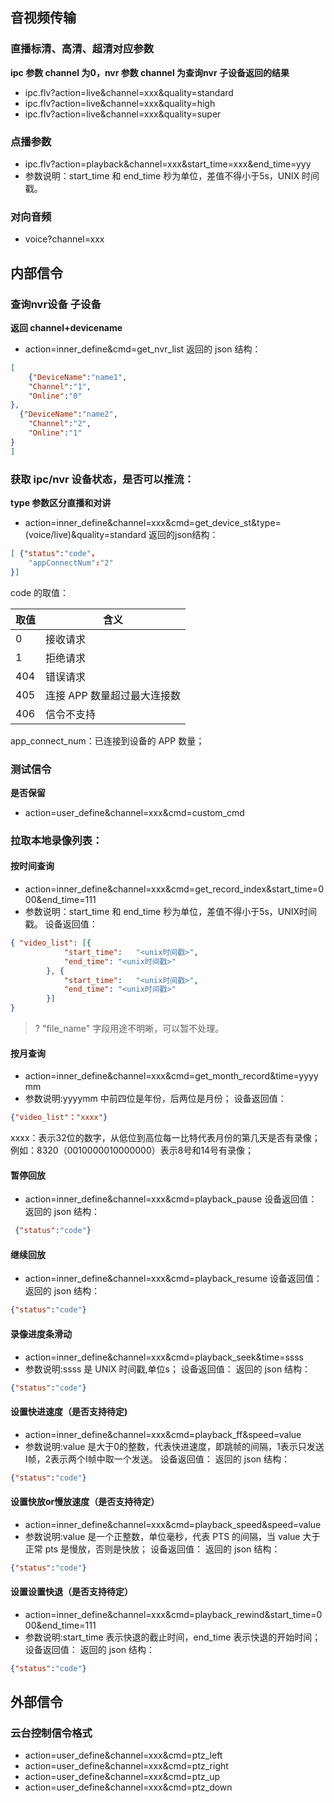 
## 音视频传输
### 直播标清、高清、超清对应参数
**ipc 参数 channel 为0，nvr 参数 channel 为查询nvr 子设备返回的结果**
- ipc.flv?action=live&channel=xxx&quality=standard
- ipc.flv?action=live&channel=xxx&quality=high
- ipc.flv?action=live&channel=xxx&quality=super

### 点播参数
- ipc.flv?action=playback&channel=xxx&start_time=xxx&end_time=yyy
- 参数说明：start_time 和 end_time 秒为单位，差值不得小于5s，UNIX 时间戳。

### 对向音频
- voice?channel=xxx

## 内部信令
### 查询nvr设备 子设备
**返回 channel+devicename**
- action=inner_define&cmd=get_nvr_list
返回的 json 结构：
```json
[
    {"DeviceName":"name1",
    "Channel":"1",
    "Online":"0"
},
  {"DeviceName":"name2",
    "Channel":"2",
    "Online":"1"
}
]
```

### 获取 ipc/nvr 设备状态，是否可以推流：
**type 参数区分直播和对讲**
- 	action=inner_define&channel=xxx&cmd=get_device_st&type=(voice/live)&quality=standard
返回的json结构：
```json
[ {"status":"code"，
    "appConnectNum":"2"
}]
```

code 的取值：

|取值	|含义|
|--|--|
|0|	接收请求|
|1	|拒绝请求|
|404	|错误请求|
|405	|连接 APP 数量超过最大连接数|
|406	|信令不支持|

app_connect_num：已连接到设备的 APP 数量；

### 测试信令
**是否保留**
-	action=user_define&channel=xxx&cmd=custom_cmd

### 拉取本地录像列表：
#### 按时间查询
-	action=inner_define&channel=xxx&cmd=get_record_index&start_time=000&end_time=111
-	参数说明：start_time 和 end_time 秒为单位，差值不得小于5s，UNIX时间戳。
设备返回值：
```json
{ "video_list": [{
			"start_time":	"<unix时间戳>",
			"end_time":	"<unix时间戳>"
		}, {
			"start_time":	"<unix时间戳>",
			"end_time":	"<unix时间戳>"
		}]
}
```

>? "file_name" 字段用途不明晰，可以暂不处理。
>
#### 按月查询
-	action=inner_define&channel=xxx&cmd=get_month_record&time=yyyymm
-	参数说明:yyyymm 中前四位是年份，后两位是月份；
设备返回值：
```JSON
{"video_list"："xxxx"}
```

xxxx：表示32位的数字，从低位到高位每一比特代表月份的第几天是否有录像；例如：8320（0010000010000000）表示8号和14号有录像；

#### 暂停回放
-	action=inner_define&channel=xxx&cmd=playback_pause
设备返回值：
返回的 json 结构：
```JSON
 {"status":"code"}
```

#### 继续回放
-	action=inner_define&channel=xxx&cmd=playback_resume
设备返回值：
返回的 json 结构：
```JSON
{"status":"code"}
```

#### 录像进度条滑动
-	action=inner_define&channel=xxx&cmd=playback_seek&time=ssss
-	参数说明:ssss 是 UNIX 时间戳,单位s；
设备返回值：
返回的 json 结构：
```JSON
{"status":"code"}
```

#### 设置快进速度（是否支持待定)
-	action=inner_define&channel=xxx&cmd=playback_ff&speed=value
-	参数说明:value 是大于0的整数，代表快进速度，即跳帧的间隔，1表示只发送I帧，2表示两个I帧中取一个发送。
设备返回值：
返回的 json 结构：
```JSON
{"status":"code"}
```

#### 设置快放or慢放速度（是否支持待定）
-	action=inner_define&channel=xxx&cmd=playback_speed&speed=value
-	参数说明:value 是一个正整数，单位毫秒，代表 PTS 的间隔，当 value 大于正常 pts 是慢放，否则是快放；
设备返回值：
返回的 json 结构：
```JSON
{"status":"code"}
```

#### 设置设置快退（是否支持待定）
-	action=inner_define&channel=xxx&cmd=playback_rewind&start_time=000&end_time=111
-	参数说明:start_time 表示快退的截止时间，end_time 表示快退的开始时间；
设备返回值：
返回的 json 结构：
```JSON
{"status":"code"}
```

## 外部信令

### 云台控制信令格式
-	action=user_define&channel=xxx&cmd=ptz_left
-	action=user_define&channel=xxx&cmd=ptz_right
-	action=user_define&channel=xxx&cmd=ptz_up
-	action=user_define&channel=xxx&cmd=ptz_down





